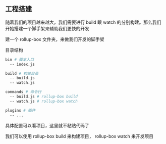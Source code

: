 ## 工程搭建

随着我们的项目越来越大，我们需要进行 build 跟 watch 的分别构建。那么我们开始搭建一个脚手架来辅助我们更快的开发

建一个 rollup-box 文件夹，来做我们开发的脚手架

目录结构

```sh
bin # 脚本入口
  -- index.js

build # 构建目录
  -- build.js
  -- watch.js

commands # 命令行
  -- build.js # rollup-box build
  -- watch.js # rollup-box watch

plugins # 插件
  -- ...
```

具体配置可以看项目，这里就不粘贴代码了

我们可以使用 rollup-box build 来构建项目， rollup-box watch 来开发项目
